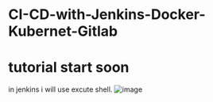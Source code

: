 # CI-CD-with-Jenkins-Docker-Kubernet-Gitlab
# tutorial start soon
in jenkins i will use excute shell.
![image](https://user-images.githubusercontent.com/22917097/180422836-437601b1-8ff4-4c3b-8698-0fa24e06529c.png)
